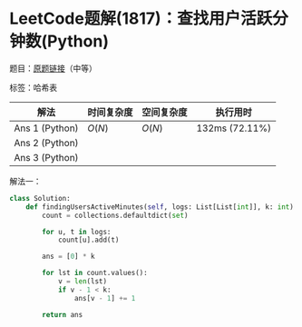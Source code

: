 # LeetCode题解(1817)：查找用户活跃分钟数(Python)

题目：[原题链接](https://leetcode-cn.com/problems/finding-the-users-active-minutes/)（中等）

标签：哈希表

| 解法           | 时间复杂度 | 空间复杂度 | 执行用时       |
| -------------- | ---------- | ---------- | -------------- |
| Ans 1 (Python) | $O(N)$     | $O(N)$     | 132ms (72.11%) |
| Ans 2 (Python) |            |            |                |
| Ans 3 (Python) |            |            |                |

解法一：

```python
class Solution:
    def findingUsersActiveMinutes(self, logs: List[List[int]], k: int) -> List[int]:
        count = collections.defaultdict(set)

        for u, t in logs:
            count[u].add(t)

        ans = [0] * k

        for lst in count.values():
            v = len(lst)
            if v - 1 < k:
                ans[v - 1] += 1

        return ans
```

